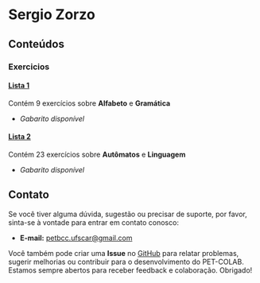 # Sergio Zorzo

## Conteúdos

### Exercicios

#### [Lista 1](/materias/TC/Zorzo/exercicios/lista1.md)
  
Contém 9 exercícios sobre **Alfabeto** e **Gramática**

- *Gabarito disponível*

#### [Lista 2](/materias/TC/Zorzo/exercicios/lista2.md)
  
Contém 23 exercícios sobre **Autômatos** e **Linguagem**

- *Gabarito disponível*

## Contato

Se você tiver alguma dúvida, sugestão ou precisar de suporte, por favor, sinta-se à vontade para entrar em contato conosco:

- **E-mail:** petbcc.ufscar@gmail.com

Você também pode criar uma **Issue** no [GitHub](https://github.com/petbccufscar/pet-colab/issues) para relatar problemas, sugerir melhorias ou contribuir para o desenvolvimento do PET-COLAB. Estamos sempre abertos para receber feedback e colaboração. Obrigado!